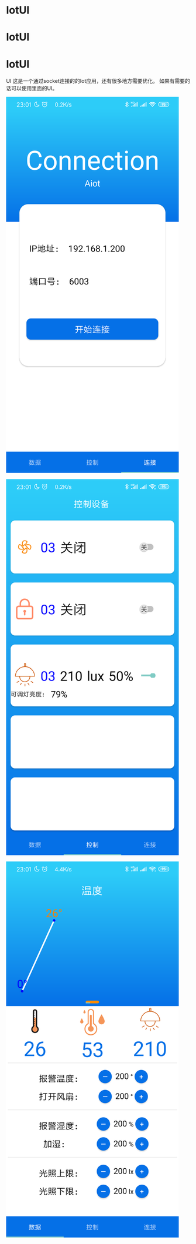 # IotUI
# IotUI
# IotUI
UI
这是一个通过socket连接的的Iot应用，还有很多地方需要优化。
如果有需要的话可以使用里面的UI。

![](screenshot\1.png)

![](screenshot\2.png)

![](screenshot\3.png)